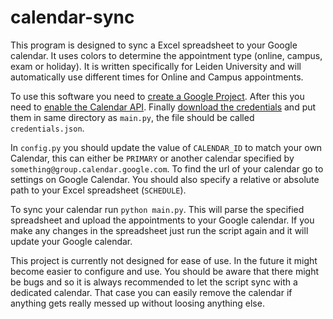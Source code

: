 # calendar-sync

This program is designed to sync a Excel spreadsheet to your Google calendar. It uses colors to determine the appointment type (online, campus, exam or holiday). It is written specifically for Leiden University and will automatically use different times for Online and Campus appointments.

To use this software you need to [create a Google Project](https://console.cloud.google.com/cloud-resource-manager). After this you need to [enable the Calendar API](https://support.google.com/googleapi/answer/6158841?hl=en). Finally [download the credentials](https://cloud.google.com/docs/authentication/getting-started) and put them in same directory as `main.py`, the file should be called `credentials.json`.

In `config.py` you should update the value of `CALENDAR_ID` to match your own Calendar, this can either be `PRIMARY` or another calendar specified by `something@group.calendar.google.com`. To find the url of your calendar go to settings on Google Calendar. You should also specify a relative or absolute path to your Excel spreadsheet (`SCHEDULE`).

To sync your calendar run `python main.py`. This will parse the specified spreadsheet and upload the appointments to your Google calendar. If you make any changes in the spreadsheet just run the script again and it will update your Google calendar.

This project is currently not designed for ease of use. In the future it might become easier to configure and use. You should be aware that there might be bugs and so it is always recommended to let the script sync with a dedicated calendar. That case you can easily remove the calendar if anything gets really messed up without loosing anything else.
